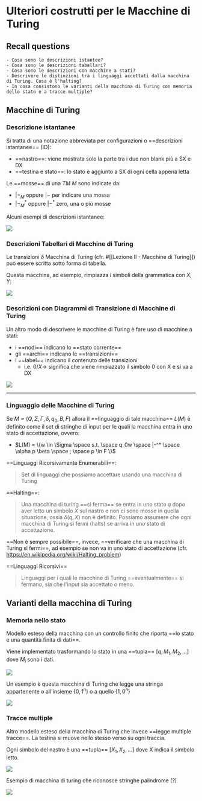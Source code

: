 # Ulteriori costrutti per le Macchine di Turing

## Recall questions 
    - Cosa sono le descrizioni istantee?
    - Cosa sono le descrizioni tabellari?
    - Cosa sono le descrizioni con macchine a stati?
    - Descrivere le distinzioni tra i linguaggi accettati dalla macchina di Turing. Cosa è l'halting?
    - In cosa consistono le varianti della macchina di Turing con memoria dello stato e a tracce multiple?

## Macchine di Turing 

### Descrizione istantanee

Si tratta di una notazione abbreviata per configurazioni o ==descrizioni istantanee== (ID):
- ==nastro==: viene mostrata solo la parte tra i due non blank più a SX e DX
- ==testina e stato==: lo stato è aggiunto a SX di ogni cella appena letta 
  
Le ==mosse== di una $TM$ $M$ sono indicate da:
- $|-_M$ oppure $|-$ per indicare una mossa 
- $|-_{M}^{*}$ oppure $|-^*$ zero, una o più mosse

Alcuni esempi di descrizioni istantanee:

![](./static/TCC/ist_desc.png)

### Descrizioni Tabellari di Macchine di Turing 

Le transizioni $\delta$ Macchina di Turing (cfr. #[[Lezione II - Macchine di Turing]]) può essere scritta sotto forma di tabella.

Questa macchina, ad esempio, rimpiazza i simboli della grammatica con $X,Y$:

![](./static/TCC/turing_ex1.png)

### Descrizioni con Diagrammi di Transizione di Macchine di Turing

Un altro modo di descrivere le macchine di Turing è fare uso di macchine a stati:
- i ==nodi== indicano lo ==stato corrente==
- gli ==archi== indicano le ==transizioni==
- i ==label== indicano il contenuto delle transizioni
  - i.e. $0 / X \to$ significa che viene rimpiazzato il simbolo 0 con X e si va a DX

![](./static/TCC/turing_diagram.png)

--- 

### Linguaggio delle Macchine di Turing

Se $M = (Q,\Sigma,\Gamma, \delta, q_0,B,F)$ allora il ==linguaggio di tale macchina== $L(M)$ è definito come il set di stringhe di input per le quali la macchina entra in uno stato di accettazione, ovvero:
- $L(M) = \{w \in \Sigma \space s.t. \space q_0w \space |-^* \space \alpha p \beta \space ; \space p \in F \}$ 

==Linguaggi Ricorsivamente Enumerabili==:
>Set di linguaggi che possiamo accettare usando una macchina di Turing

==Halting==:
>Una macchina di turing ==si ferma== se entra in uno stato $q$ dopo aver letto un simbolo $X$ sul nastro e non ci sono mosse in quella situazione, ossia $\delta(q,X)$ non è definito. 
Possiamo assumere che ogni macchina di Turing si fermi (halts) se arriva in uno stato di accettazione.

==Non è sempre possibile==, invece, ==verificare che una macchina di Turing si fermi==, ad esempio se non va in uno stato di accettazione (cfr. https://en.wikipedia.org/wiki/Halting_problem)

==Linguaggi Ricorsivi==
>Linguaggi per i quali le macchine di Turing ==eventualmente== si fermano, sia che l'input sia accettato o meno.

## Varianti della macchina di Turing

### Memoria nello stato

Modello esteso della macchina con un controllo finito che riporta ==lo stato e una quantità finita di dati==.

Viene implementato trasformando lo stato in una ==tupla== $[q,M_1,M_2,\ldots ]$ dove $M_i$ sono i dati.

![](./static/TCC/storage_turing_machine.png)

Un esempio è questa macchina di Turing che legge una stringa appartenente o all'insieme $\{0,1^n\}$ o a quello $\{1,0^n\}$

![](./static/TCC/turing_machine_state_example.png)

### Tracce multiple

Altro modello esteso della macchina di Turing che invece ==legge multiple tracce==. La testina si muove nello stesso verso su ogni traccia.

Ogni simbolo del nastro è una ==tupla== $[X_1,X_2, \ldots ]$ dove X indica il simbolo letto.

![](./static/TCC/multiple_tracks_TM.png)

Esempio di macchina di turing che  riconosce stringhe palindrome (?)

![](./static/TCC/multiple_tracks_TM_ex.png)